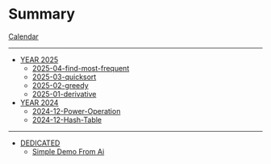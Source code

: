 # Summary

[Calendar](./calendar.md)

---

- [YEAR 2025]()
  - [2025-04-find-most-frequent](./2025/04-find-most-frequent.md)
  - [2025-03-quicksort](./2025/03-quicksort.md)
  - [2025-02-greedy](./2025/02-greedy.md)
  - [2025-01-derivative](./2025/01-Derivative.md)
- [YEAR 2024]()
  - [2024-12-Power-Operation](./2024/12-Power-Operation.md)
  - [2024-12-Hash-Table](./2024/11-Hash-table.md)

---

- [DEDICATED]()
  - [Simple Demo From Ai](./dedicated/simple_demo_from_ai.md)

